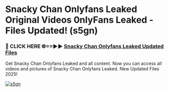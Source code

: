 # Snacky Chan Onlyfans Leaked Original Videos 0nlyFans Leaked - Files Updated! (s5gn)

<h3>🔴 CLICK HERE 🌐==►► <a href="https://best4dudes.click/HH4t6V" rel="nofollow">Snacky Chan Onlyfans Leaked Updated Files</a></h3>

Get Snacky Chan Onlyfans Leaked and all content. Now you can access all videos and pictures of Snacky Chan Onlyfans Leaked. New Updated Files 2025!

[![s5gn](https://github.com/user-attachments/assets/8c521d6e-e6e3-4a75-9320-d58ab9d79d5b)](https://best4dudes.click/HH4t6V)
